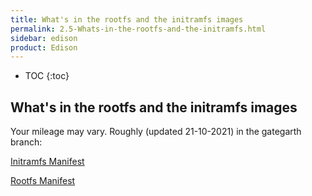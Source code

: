 ```yaml
---
title: What's in the rootfs and the initramfs images
permalink: 2.5-Whats-in-the-rootfs-and-the-initramfs.html
sidebar: edison
product: Edison
---
```

* TOC
{:toc}

## What's in the rootfs and the initramfs images
Your mileage may vary. Roughly (updated 21-10-2021) in the gategarth branch:

[Initramfs Manifest](core-image-minimal-initramfs-edison.manifest)

[Rootfs Manifest](edison-image-edison.manifest)

